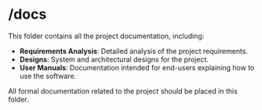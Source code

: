 # /docs

This folder contains all the project documentation, including:

- **Requirements Analysis**: Detailed analysis of the project requirements.
- **Designs**: System and architectural designs for the project.
- **User Manuals**: Documentation intended for end-users explaining how to use the software.

All formal documentation related to the project should be placed in this folder.
